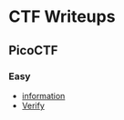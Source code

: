 # CTF Writeups
## PicoCTF 
### Easy
- [information](https://github.com/leukelele/.nb/blob/main/2406271915.md)
- [Verify](https://github.com/leukelele/.nb/blob/main/2406272054.md)
